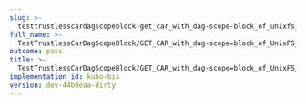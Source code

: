 ```yaml
---
slug: >-
  testtrustlesscardagscopeblock-get_car_with_dag-scope-block_of_unixfs_file_on_a_path_(accept_header)
full_name: >-
  TestTrustlessCarDagScopeBlock/GET_CAR_with_dag-scope=block_of_UnixFS_file_on_a_path_(Accept_Header)
outcome: pass
title: >-
  TestTrustlessCarDagScopeBlock/GET_CAR_with_dag-scope=block_of_UnixFS_file_on_a_path_(Accept_Header)
implementation_id: kubo-bis
version: dev-44b0eaa-dirty
---
```


